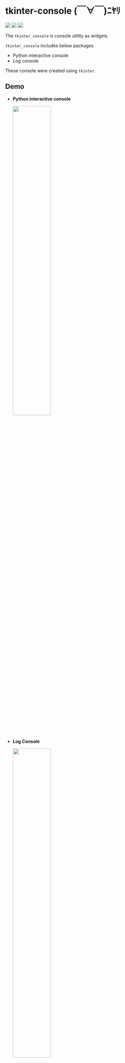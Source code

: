 # tkinter-console (￣∀￣)ﾆﾔﾘ

<img src="https://img.shields.io/badge/Python-3.x-3776AB.svg?logo=python&style=plastic" /> <img src="https://img.shields.io/badge/license-GPL-ffd700.svg?style=plastic" /> <img src="https://img.shields.io/badge/tkinter console-v0.0.1-3A98D9.svg?style=plastic" />

The `tkinter_console` is console utility as widgets.

`tkinter_console` includes below packages
  - Python interactive console
  - Log console
   
These console were created using `tkinter`.

## Demo
- **Python interactive console**

  <img src='./docs/demo/console.jpg' width='50%' />


<br>

- **Log Console**

  <img src='./docs/demo/log_console.jpg' width='50%' />

<br>



<br><br>


## Table of Contents
- [tkinter\_console](#tkinter_console-ﾆﾔﾘ)
  - [Demo](#Demo)
  - [Installation](#installation)
    - [Environment](#environment)
  - [Documentation](#documentation)
    - [Python interactive console](#python-interactive-console)
      - [1. Quick start](#1-quick-start)
      - [2. Customization](#2-customization)
        - [2.1 How to customize a config](#21-how-to-customize-a-config)
        - [2.2 How to use the customized config](#22-how-to-use-the-customized-config)
    - [Log Console](#log-console)
      - [1. Quick start](#1-quick-start-1)
      - [2. Other samples](#2-other-samples)
  - [License](#license)


<br><br>

## Installation

### Environment
- Widows10
- Python 3.10.8
  
My python environment is the `Python 3.10.8`, but maybe it can be executed any minor version.
```bash
pip install git+https://github.com/BlackHatD/tkinter-console.git
```

<br><br>

## Documentation
- **console** (Python Interactive Console)
    -  [ ] [`PyConsole`](./tkinter_console/console/pyconsole.py) : base class
    -  [x] [`PyConsoleEx`](./tkinter_console/console/pyconsole_ex.py) : extended `PyConsole` class
<br>

- **log_console**
    - [ ] [`LogConsoleFrame`](./tkinter_console/log_console/frames/console.py): base class
    - [ ] [`LogSelectorFrame`](./tkinter_console/log_console/frames/selector.py): base class
    - [x] [`LogConsoleExFrame`](./tkinter_console/log_console/frames/console_ex.py): mixes `LogSelectorFrame` and `LogConsoleFrame`


basically use checked.  
the not checked class of samples are [here](./tests), if you want to use it.

<br>

### Python interactive console

#### 1. Quick start

```python
# -*- coding:utf-8 -*-
import tkinter as tk
from tkinter_console import PyConsoleEx

if __name__ == '__main__':
    root = tk.Tk()
    root.title('PyConsoleEx Test01')

    # create an instance
    console = PyConsoleEx(root, locals())
    console.init()  # initialize
    console.pack()  # pack

    # it's also ok
    # console.init().pack()

    root.mainloop()
```

<img src='./docs/console/img/01_quick_start.jpg' width='60%' />


- **Note:**  
  If you generate an infinite loop, press **`ctrl`**+**`c`** key.  
  like the below code...
  ```python
  while True:
    # something...
  ```

  **`ctrl`**+**`c`** key works are
  - initialized prompt on the current line (default)
  - kill the thread, and initialized prompt (when the entered command is being executed)
  
<br><br>

#### 2. Customization

##### 2.1 How to customize a config
generate a config at first  
(generated in the current directory as `settings/console.json`)
```python
# -*- coding:utf-8 -*-
from tkinter_console import PyConsoleEx

if __name__ == '__main__':
    # generate a config at first
    PyConsoleEx.generate_config()

    # customize the generated config
```
##### see [default config](./tkinter_console/console/settings/console.json)
<br>


<details><summary><b>Customize Console</b></summary><br>


  - console area
    ```python
    "console": {...}
    ```

    - kwargs area
      ```json
      "kwargs": {
        "foreground": "silver",
        "background": "black"
      }
      ```

      `kwargs` is the **`Text`**'s **`configure`** kwargs

      <br><br>

    - prompt area
      ```json
      "prompt": {
          "normal": ">>> ",
          "wait": "... ",
          "kwargs": {
              "foreground": "steelblue"
          }
      }

      ```

      `normal` and `wait` are prompted string.
      - `normal`
          is normal state

      - `wait`
          is wait state, if an inputted command includes `:` at the last.
      <br>


      `kwargs` is the **`Text`**'s **`tag_configure`** kwargs 

      <br>

      - **NOTE**:  
          Don't edit key, and don't add anything except in `kwargs` values
      <br>


    <br>

    - std area
      ```json
      "std": {
        "stdin": {
          "kwargs": {}
        },
        "stdout": {
          "kwargs": {}
        },
        "stderr": {
          "kwargs": {"foreground": "darkred"}
        },
        "traceback": {
          "kwargs": {}
        }
      }
      ```

      `stdin`, `stdout`, `stderr`, `traceback` settings  
      ex) If `stderr` occurred, displayed in `darkred` in this case.  
      <br>

      `kwargs` is the **`Text`**'s **`tag_configure`** kwargs 

      <br>


      - **NOTE**:  
          Don't edit key, and don't add anything except in `kwargs` values
      <br>
</details>
<br>

<details><summary><b>Customize Syntax Highlighting</b></summary><br>

  - syntax area
    ```python
      "syntax": {...}
    ```
    - builtins area

      ```json
      "builtins": {
        "kwargs": {
          "foreground": "peachpuff"
        }
      }
      ```
      if a builtin's keyword is input, it's highlighted in `peachpuff`, in this case.
      <br>

      - **NOTE**:  
        Don't edit key, and don't add anything except in `kwargs` values
    <br>

    - normal area
      ```python
      "normal": {...}
      ```

      In this area, don't check as regex
      <br>

      - format
        ```python
        "target_keyword": {
          "kwargs": {}
        }
        ```
        - **NOTE**:  
          `target_keyword` is anything OK.  
          Don't add other keys except in `kwargs` values.  
          <br>

          If set builtin's key, it' overridden (not updated) this settings.  
          In this case `"kwargs": {}`, displayed in default color.  

      <br>

      - example
        ```json
        "def": {
          "kwargs": {
            "foreground": "deepskyblue"
          }
        }
        ```

    <br><br>
      
    - regex area
      ```python
      "regex": {...}
      ```
      In this area, check as regex
      <br>

      - format
        ```python
        "target_keyword": {
          "kwargs": {
            "pattern": ""
          }
        }
        ```
        - **NOTE**:  
          `target_keyword` is anything OK.  
          In the `kwargs`, **need** `pattern` key, which is an original key.   
          Don't add other keys except in `kwargs` values.

          <br>

      - example
        ```json
        "double_quotation": {
          "kwargs": {
            "pattern": "\".*?\"",
            "foreground": "forestgreen"
          }
        }
        ```
    <br>

</details>

<br>

sample

<img src="./docs/console/img/02_customize_config.jpg" width="60%" />

<br><br>


##### 2.2 How to use the customized config

```python
# create an instance
console = PyConsoleEx(master, locals())

# load config
console.load_config('./settings/console.json')
```

<br><br>

### Log Console
#### 1. Quick start
<details><summary><b>source</b></summary>

  ```python
  # -*- coding:utf-8 -*-
  import tkinter as tk
  from tkinter import ttk
  from logging import (
      getLogger
      , DEBUG
      , INFO
  )

  # my modules and packages
  from tkinter_console.log_console import LogConsoleExFrame

  if __name__ == '__main__':
      # create a logger object and set logger level
      logger = getLogger(__name__)
      logger.setLevel(DEBUG)

      # define loglog method for using button
      def loglog():
          logger.debug('debug message')
          logger.info('info message')
          logger.warning('warn message')
          logger.error('error message')
          logger.critical('critical message')


      # create root object
      root = tk.Tk()
      root.title('Quick start')

      # create console frame
      console_frame = LogConsoleExFrame(root, logger, level=INFO)

      # set log format
      console_frame.log_formatter = '%(asctime)s\t[%(levelname)-8s]\t%(name)s\t%(filename)s\t%(funcName)s:%(lineno)d\t%(message)s'

      # initialize console frame at first
      console_frame.init().pack()

      # for test
      button_frame = tk.LabelFrame(root, text='LOGLOG', foreground='white', background="blue", height=20, pady=5)
      button_frame.pack(fill=tk.BOTH)
      button = ttk.Button(button_frame, text="LOGGING", command=loglog)
      button.pack(fill=tk.X, expand=True)

      # run loglog function at first
      loglog()


      # mainloop
      root.mainloop()
  ```
</details><br>

<img src='./docs/log_console/img/01_quick_start.jpg' width='60%' />

<br><br>


#### 2. Other samples
- [Enabled expand button](./docs/log_console/02_enabled_expand.py)
- [Threading Sample](./docs/log_console/03_threading_sample.py)



<br><br>

## License
[GNU GENERAL PUBLIC LICENSE Version 2](./LICENSE)







